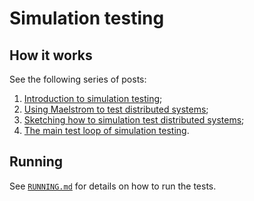 # Simulation testing

## How it works

See the following series of posts:

1. [Introduction to simulation
   testing](https://github.com/pragma-org/simulation-testing/blob/main/blog/dist/00-introduction.md);
2. [Using Maelstrom to test distributed
   systems](https://github.com/pragma-org/simulation-testing/blob/main/blog/dist/02-maelstrom-testing-echo-example.md);
3. [Sketching how to simulation test distributed
   systems](https://github.com/pragma-org/simulation-testing/blob/main/blog/dist/03-simulation-testing-echo-example.md);
4. [The main test loop of simulation
   testing](https://github.com/pragma-org/simulation-testing/blob/main/blog/dist/04-simulation-testing-main-loop.md).

## Running

See [`RUNNING.md`](moskstraumen/RUNNING.md) for details on how to run the tests.
